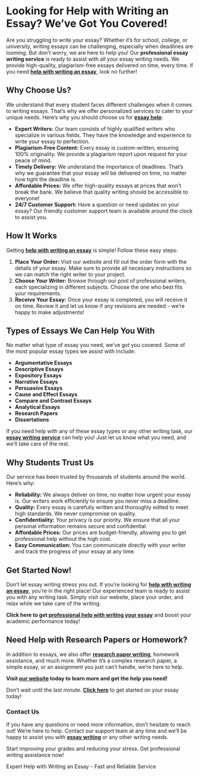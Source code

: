 <h1>Looking for Help with Writing an Essay? We’ve Got You Covered!</h1>

<p>Are you struggling to write your essay? Whether it’s for school, college, or university, writing essays can be challenging, especially when deadlines are looming. But don’t worry, we are here to help you! Our <strong>professional essay writing service</strong> is ready to assist with all your essay writing needs. We provide high-quality, plagiarism-free essays delivered on time, every time. If you need <strong><a href="https://tinyurl.com/topessay?keyword=help+with+writing+an+essay" target="_blank">help with writing an essay</a></strong>, look no further!</p>

<h2>Why Choose Us?</h2>

<p>We understand that every student faces different challenges when it comes to writing essays. That’s why we offer personalized services to cater to your unique needs. Here’s why you should choose us for <strong><a href="https://tinyurl.com/topessay?keyword=help+with+writing+an+essay" target="_blank">essay help</a></strong>:</p>

<ul>
    <li><strong>Expert Writers:</strong> Our team consists of highly qualified writers who specialize in various fields. They have the knowledge and experience to write your essay to perfection.</li>
    <li><strong>Plagiarism-Free Content:</strong> Every essay is custom-written, ensuring 100% originality. We provide a plagiarism report upon request for your peace of mind.</li>
    <li><strong>Timely Delivery:</strong> We understand the importance of deadlines. That’s why we guarantee that your essay will be delivered on time, no matter how tight the deadline is.</li>
    <li><strong>Affordable Prices:</strong> We offer high-quality essays at prices that won’t break the bank. We believe that quality writing should be accessible to everyone!</li>
    <li><strong>24/7 Customer Support:</strong> Have a question or need updates on your essay? Our friendly customer support team is available around the clock to assist you.</li>
</ul>

<h2>How It Works</h2>

<p>Getting <strong><a href="https://tinyurl.com/topessay?keyword=help+with+writing+an+essay" target="_blank">help with writing an essay</a></strong> is simple! Follow these easy steps:</p>

<ol>
    <li><strong>Place Your Order:</strong> Visit our website and fill out the order form with the details of your essay. Make sure to provide all necessary instructions so we can match the right writer to your project.</li>
    <li><strong>Choose Your Writer:</strong> Browse through our pool of professional writers, each specializing in different subjects. Choose the one who best fits your requirements.</li>
    <li><strong>Receive Your Essay:</strong> Once your essay is completed, you will receive it on time. Review it and let us know if any revisions are needed – we’re happy to make adjustments!</li>
</ol>

<h2>Types of Essays We Can Help You With</h2>

<p>No matter what type of essay you need, we’ve got you covered. Some of the most popular essay types we assist with include:</p>

<ul>
    <li><strong>Argumentative Essays</strong></li>
    <li><strong>Descriptive Essays</strong></li>
    <li><strong>Expository Essays</strong></li>
    <li><strong>Narrative Essays</strong></li>
    <li><strong>Persuasive Essays</strong></li>
    <li><strong>Cause and Effect Essays</strong></li>
    <li><strong>Compare and Contrast Essays</strong></li>
    <li><strong>Analytical Essays</strong></li>
    <li><strong>Research Papers</strong></li>
    <li><strong>Dissertations</strong></li>
</ul>

<p>If you need help with any of these essay types or any other writing task, our <strong><a href="https://tinyurl.com/topessay?keyword=help+with+writing+an+essay" target="_blank">essay writing service</a></strong> can help you! Just let us know what you need, and we’ll take care of the rest.</p>

<h2>Why Students Trust Us</h2>

<p>Our service has been trusted by thousands of students around the world. Here’s why:</p>

<ul>
    <li><strong>Reliability:</strong> We always deliver on time, no matter how urgent your essay is. Our writers work efficiently to ensure you never miss a deadline.</li>
    <li><strong>Quality:</strong> Every essay is carefully written and thoroughly edited to meet high standards. We never compromise on quality.</li>
    <li><strong>Confidentiality:</strong> Your privacy is our priority. We ensure that all your personal information remains secure and confidential.</li>
    <li><strong>Affordable Prices:</strong> Our prices are budget-friendly, allowing you to get professional help without the high cost.</li>
    <li><strong>Easy Communication:</strong> You can communicate directly with your writer and track the progress of your essay at any time.</li>
</ul>

<h2>Get Started Now!</h2>

<p>Don’t let essay writing stress you out. If you’re looking for <strong><a href="https://tinyurl.com/topessay?keyword=help+with+writing+an+essay" target="_blank">help with writing an essay</a></strong>, you’re in the right place! Our experienced team is ready to assist you with any writing task. Simply visit our website, place your order, and relax while we take care of the writing.</p>

<p><strong>Click here to get <a href="https://tinyurl.com/topessay?keyword=help+with+writing+an+essay" target="_blank">professional help with writing your essay</a></strong> and boost your academic performance today!</p>

<h2>Need Help with Research Papers or Homework?</h2>

<p>In addition to essays, we also offer <strong><a href="https://tinyurl.com/topessay?keyword=help+with+writing+an+essay" target="_blank">research paper writing</a></strong>, homework assistance, and much more. Whether it’s a complex research paper, a simple essay, or an assignment you just can’t handle, we’re here to help.</p>

<p><strong>Visit <a href="https://tinyurl.com/topessay?keyword=help+with+writing+an+essay" target="_blank">our website</a> today to learn more and get the help you need!</strong></p>

<p>Don’t wait until the last minute. <strong><a href="https://tinyurl.com/topessay?keyword=help+with+writing+an+essay" target="_blank">Click here</a></strong> to get started on your essay today!</p>

<h3>Contact Us</h3>

<p>If you have any questions or need more information, don’t hesitate to reach out! We’re here to help. Contact our support team at any time and we’ll be happy to assist you with <strong><a href="https://tinyurl.com/topessay?keyword=help+with+writing+an+essay" target="_blank">essay writing</a></strong> or any other writing needs.</p>

<p>Start improving your grades and reducing your stress. Get professional writing assistance now!</p>
Expert Help with Writing an Essay – Fast and Reliable Service
